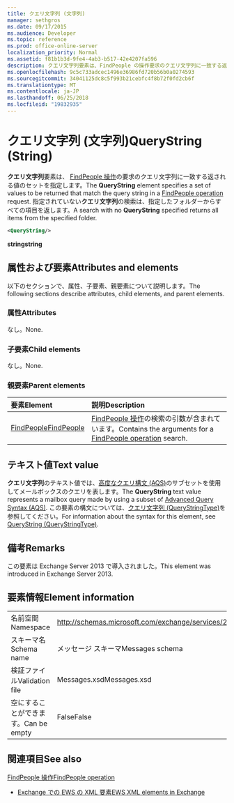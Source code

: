 ```yaml
---
title: クエリ文字列 (文字列)
manager: sethgros
ms.date: 09/17/2015
ms.audience: Developer
ms.topic: reference
ms.prod: office-online-server
localization_priority: Normal
ms.assetid: f81b1b3d-9fe4-4ab3-b517-42e4207fa596
description: クエリ文字列要素は、FindPeople の操作要求のクエリ文字列に一致する返される値のセットを指定します。 指定なしのクエリ文字列の検索は、指定したフォルダーからすべての項目を返します。
ms.openlocfilehash: 9c5c733adcec1496e36986fd720b56b0a0274593
ms.sourcegitcommit: 34041125dc8c5f993b21cebfc4f8b72f0fd2cb6f
ms.translationtype: MT
ms.contentlocale: ja-JP
ms.lasthandoff: 06/25/2018
ms.locfileid: "19832935"
---
```

# <a name="querystring-string"></a><span data-ttu-id="34b8d-104">クエリ文字列 (文字列)</span><span class="sxs-lookup"><span data-stu-id="34b8d-104">QueryString (String)</span></span>

<span data-ttu-id="34b8d-105">**クエリ文字列**要素は、 [FindPeople 操作](findpeople-operation.md)の要求のクエリ文字列に一致する返される値のセットを指定します。</span><span class="sxs-lookup"><span data-stu-id="34b8d-105">The **QueryString** element specifies a set of values to be returned that match the query string in a [FindPeople operation](findpeople-operation.md) request.</span></span> <span data-ttu-id="34b8d-106">指定されていない**クエリ文字列**の検索は、指定したフォルダーからすべての項目を返します。</span><span class="sxs-lookup"><span data-stu-id="34b8d-106">A search with no **QueryString** specified returns all items from the specified folder.</span></span> 
  
```XML
<QueryString/> 
```

 <span data-ttu-id="34b8d-107">**string**</span><span class="sxs-lookup"><span data-stu-id="34b8d-107">**string**</span></span>
## <a name="attributes-and-elements"></a><span data-ttu-id="34b8d-108">属性および要素</span><span class="sxs-lookup"><span data-stu-id="34b8d-108">Attributes and elements</span></span>

<span data-ttu-id="34b8d-109">以下のセクションで、属性、子要素、親要素について説明します。</span><span class="sxs-lookup"><span data-stu-id="34b8d-109">The following sections describe attributes, child elements, and parent elements.</span></span>
  
### <a name="attributes"></a><span data-ttu-id="34b8d-110">属性</span><span class="sxs-lookup"><span data-stu-id="34b8d-110">Attributes</span></span>

<span data-ttu-id="34b8d-111">なし。</span><span class="sxs-lookup"><span data-stu-id="34b8d-111">None.</span></span>
  
### <a name="child-elements"></a><span data-ttu-id="34b8d-112">子要素</span><span class="sxs-lookup"><span data-stu-id="34b8d-112">Child elements</span></span>

<span data-ttu-id="34b8d-113">なし。</span><span class="sxs-lookup"><span data-stu-id="34b8d-113">None.</span></span>
  
### <a name="parent-elements"></a><span data-ttu-id="34b8d-114">親要素</span><span class="sxs-lookup"><span data-stu-id="34b8d-114">Parent elements</span></span>

|<span data-ttu-id="34b8d-115">**要素**</span><span class="sxs-lookup"><span data-stu-id="34b8d-115">**Element**</span></span>|<span data-ttu-id="34b8d-116">**説明**</span><span class="sxs-lookup"><span data-stu-id="34b8d-116">**Description**</span></span>|
|:-----|:-----|
|[<span data-ttu-id="34b8d-117">FindPeople</span><span class="sxs-lookup"><span data-stu-id="34b8d-117">FindPeople</span></span>](findpeople.md) <br/> |<span data-ttu-id="34b8d-118">[FindPeople 操作](findpeople-operation.md)の検索の引数が含まれています。</span><span class="sxs-lookup"><span data-stu-id="34b8d-118">Contains the arguments for a [FindPeople operation](findpeople-operation.md) search.</span></span>  <br/> |
   
## <a name="text-value"></a><span data-ttu-id="34b8d-119">テキスト値</span><span class="sxs-lookup"><span data-stu-id="34b8d-119">Text value</span></span>

<span data-ttu-id="34b8d-120">**クエリ文字列**のテキスト値では、[高度なクエリ構文 (AQS)](http://msdn.microsoft.com/ja-jp/library/aa965711%28VS.85%29.aspx)のサブセットを使用してメールボックスのクエリを表します。</span><span class="sxs-lookup"><span data-stu-id="34b8d-120">The **QueryString** text value represents a mailbox query made by using a subset of [Advanced Query Syntax (AQS)](http://msdn.microsoft.com/ja-jp/library/aa965711%28VS.85%29.aspx).</span></span> <span data-ttu-id="34b8d-121">この要素の構文については、[クエリ文字列 (QueryStringType)](querystring-querystringtype.md)を参照してください。</span><span class="sxs-lookup"><span data-stu-id="34b8d-121">For information about the syntax for this element, see [QueryString (QueryStringType)](querystring-querystringtype.md).</span></span>
  
## <a name="remarks"></a><span data-ttu-id="34b8d-122">備考</span><span class="sxs-lookup"><span data-stu-id="34b8d-122">Remarks</span></span>

<span data-ttu-id="34b8d-123">この要素は Exchange Server 2013 で導入されました。</span><span class="sxs-lookup"><span data-stu-id="34b8d-123">This element was introduced in Exchange Server 2013.</span></span>
  
## <a name="element-information"></a><span data-ttu-id="34b8d-124">要素情報</span><span class="sxs-lookup"><span data-stu-id="34b8d-124">Element information</span></span>

|||
|:-----|:-----|
|<span data-ttu-id="34b8d-125">名前空間</span><span class="sxs-lookup"><span data-stu-id="34b8d-125">Namespace</span></span>  <br/> |http://schemas.microsoft.com/exchange/services/2006/messages  <br/> |
|<span data-ttu-id="34b8d-126">スキーマ名</span><span class="sxs-lookup"><span data-stu-id="34b8d-126">Schema name</span></span>  <br/> |<span data-ttu-id="34b8d-127">メッセージ スキーマ</span><span class="sxs-lookup"><span data-stu-id="34b8d-127">Messages schema</span></span>  <br/> |
|<span data-ttu-id="34b8d-128">検証ファイル</span><span class="sxs-lookup"><span data-stu-id="34b8d-128">Validation file</span></span>  <br/> |<span data-ttu-id="34b8d-129">Messages.xsd</span><span class="sxs-lookup"><span data-stu-id="34b8d-129">Messages.xsd</span></span>  <br/> |
|<span data-ttu-id="34b8d-130">空にすることができます。</span><span class="sxs-lookup"><span data-stu-id="34b8d-130">Can be empty</span></span>  <br/> |<span data-ttu-id="34b8d-131">False</span><span class="sxs-lookup"><span data-stu-id="34b8d-131">False</span></span>  <br/> |
   
## <a name="see-also"></a><span data-ttu-id="34b8d-132">関連項目</span><span class="sxs-lookup"><span data-stu-id="34b8d-132">See also</span></span>



[<span data-ttu-id="34b8d-133">FindPeople 操作</span><span class="sxs-lookup"><span data-stu-id="34b8d-133">FindPeople operation</span></span>](findpeople-operation.md)


- [<span data-ttu-id="34b8d-134">Exchange での EWS の XML 要素</span><span class="sxs-lookup"><span data-stu-id="34b8d-134">EWS XML elements in Exchange</span></span>](ews-xml-elements-in-exchange.md)

